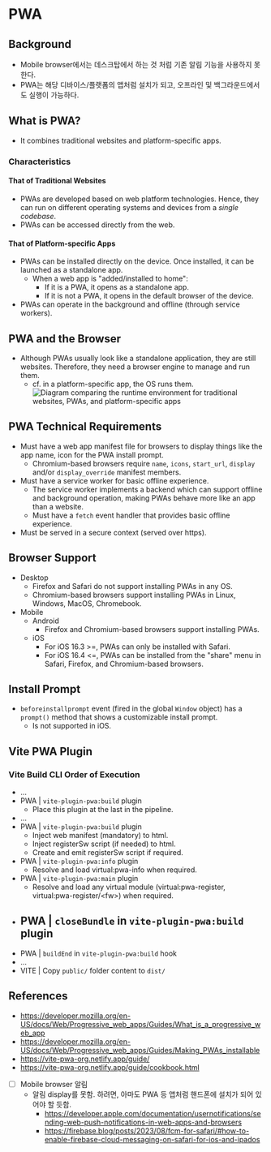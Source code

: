 
# PWA

## Background
- Mobile browser에서는 데스크탑에서 하는 것 처럼 기존 알림 기능을 사용하지 못한다.
- PWA는 해당 디바이스/플랫폼의 앱처럼 설치가 되고, 오프라인 및 백그라운드에서도 실행이 가능하다.

## What is PWA?
- It combines traditional websites and platform-specific apps.
### Characteristics
#### That of Traditional Websites
- PWAs are developed based on web platform technologies. Hence, they can run on different operating systems and devices from a *single codebase*.
- PWAs can be accessed directly from the web.
#### That of Platform-specific Apps
- PWAs can be installed directly on the device. Once installed, it can be launched as a standalone app.
	- When a web app is "added/installed to home":
		- If it is a PWA, it opens as a standalone app.
		- If it is not a PWA, it opens in the default browser of the device.
- PWAs can operate in the background and offline (through service workers).

## PWA and the Browser
- Although PWAs usually look like a standalone application, they are still websites. Therefore, they need a browser engine to manage and run them.
	- cf. in a platform-specific app, the OS runs them.
![Diagram comparing the runtime environment for traditional websites, PWAs, and platform-specific apps](https://developer.mozilla.org/en-US/docs/Web/Progressive_web_apps/Guides/What_is_a_progressive_web_app/pwa-environment.svg)

## PWA Technical Requirements
- Must have a web app manifest file for browsers to display things like the app name, icon for the PWA install prompt.
	- Chromium-based browsers require `name`, `icons`, `start_url`, `display` and/or `display_override` manifest members.
- Must have a service worker for basic offline experience.
	- The service worker implements a backend which can support offline and background operation, making PWAs behave more like an app than a website.
	- Must have a `fetch` event handler that provides basic offline experience.
- Must be served in a secure context (served over https).

## Browser Support
- Desktop
	- Firefox and Safari do not support installing PWAs in any OS.
	- Chromium-based browsers support installing PWAs in Linux, Windows, MacOS, Chromebook.
- Mobile
	- Android 
		- Firefox and Chromium-based browsers support installing PWAs.
	- iOS
		- For iOS 16.3 >=, PWAs can only be installed with Safari.
		- For iOS 16.4 <=, PWAs can be installed from the "share" menu in Safari, Firefox, and Chromium-based browsers.

## Install Prompt
- `beforeinstallprompt` event (fired in the global `Window` object) has a `prompt()` method that shows a customizable install prompt.
	- Is not supported in iOS.
## Vite PWA Plugin
### Vite Build CLI Order of Execution
- ...
- PWA | `vite-plugin-pwa:build` plugin
	- Place this plugin at the last in the pipeline.
- ...
- PWA | `vite-plugin-pwa:build` plugin
	- Inject web manifest (mandatory) to html.
	- Inject registerSw script (if needed) to html.
	- Create and emit registerSw script if required.
- PWA | `vite-plugin-pwa:info` plugin
	- Resolve and load virtual:pwa-info when required.
- PWA | `vite-plugin-pwa:main` plugin
	- Resolve and load any virtual module (virtual:pwa-register, virtual:pwa-register/\<fw>) when required.
- PWA | `closeBundle` in `vite-plugin-pwa:build` plugin
	- 
- PWA | `buildEnd` in `vite-plugin-pwa:build` hook
- ...
- VITE | Copy `public/` folder content to `dist/`
## References
- https://developer.mozilla.org/en-US/docs/Web/Progressive_web_apps/Guides/What_is_a_progressive_web_app
- https://developer.mozilla.org/en-US/docs/Web/Progressive_web_apps/Guides/Making_PWAs_installable
- https://vite-pwa-org.netlify.app/guide/
- https://vite-pwa-org.netlify.app/guide/cookbook.html





- [ ] Mobile browser 알림
	- 알림 display를 못함. 하려면, 아마도 PWA 등 앱처럼 핸드폰에 설치가 되어 있어야 할 듯함.
		- https://developer.apple.com/documentation/usernotifications/sending-web-push-notifications-in-web-apps-and-browsers
		- https://firebase.blog/posts/2023/08/fcm-for-safari/#how-to-enable-firebase-cloud-messaging-on-safari-for-ios-and-ipados